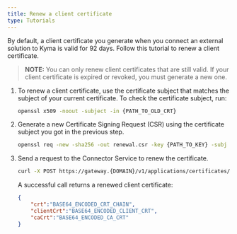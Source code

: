 ```yaml
---
title: Renew a client certificate
type: Tutorials
---
```


By default, a client certificate you generate when you connect an external solution to Kyma is valid for 92 days. Follow this tutorial to renew a client certificate.

>**NOTE:** You can only renew client certificates that are still valid. If your client certificate is expired or revoked, you must generate a new one.

1. To renew a client certificate, use the certificate subject that matches the subject of your current certificate. To check the certificate subject, run:

   ```bash
   openssl x509 -noout -subject -in {PATH_TO_OLD_CRT}
   ```

2. Generate a new Certificate Signing Request (CSR) using the certificate subject you got in the previous step.

   ```bash
   openssl req -new -sha256 -out renewal.csr -key {PATH_TO_KEY} -subj "{SUBJECT}"
   ```

3. Send a request to the Connector Service to renew the certificate.

   ```bash
   curl -X POST https://gateway.{DOMAIN}/v1/applications/certificates/renewals -d '{"csr":"BASE64_ENCODED_CSR"}' -k --cert {PATH_TO_OLD_CRT} --key {PATH_TO_KEY}
   ```

   A successful call returns a renewed client certificate:

   ```json
   {
       "crt":"BASE64_ENCODED_CRT_CHAIN",
       "clientCrt":"BASE64_ENCODED_CLIENT_CRT",
       "caCrt":"BASE64_ENCODED_CA_CRT"
   }
   ```
